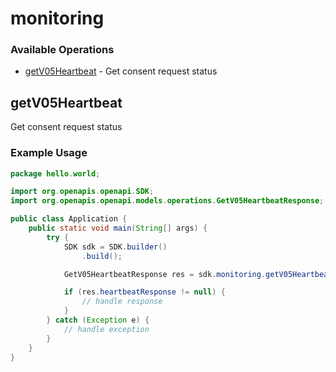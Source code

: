 # monitoring

### Available Operations

* [getV05Heartbeat](#getv05heartbeat) - Get consent request status

## getV05Heartbeat

Get consent request status

### Example Usage

```java
package hello.world;

import org.openapis.openapi.SDK;
import org.openapis.openapi.models.operations.GetV05HeartbeatResponse;

public class Application {
    public static void main(String[] args) {
        try {
            SDK sdk = SDK.builder()
                .build();

            GetV05HeartbeatResponse res = sdk.monitoring.getV05Heartbeat();

            if (res.heartbeatResponse != null) {
                // handle response
            }
        } catch (Exception e) {
            // handle exception
        }
    }
}
```
